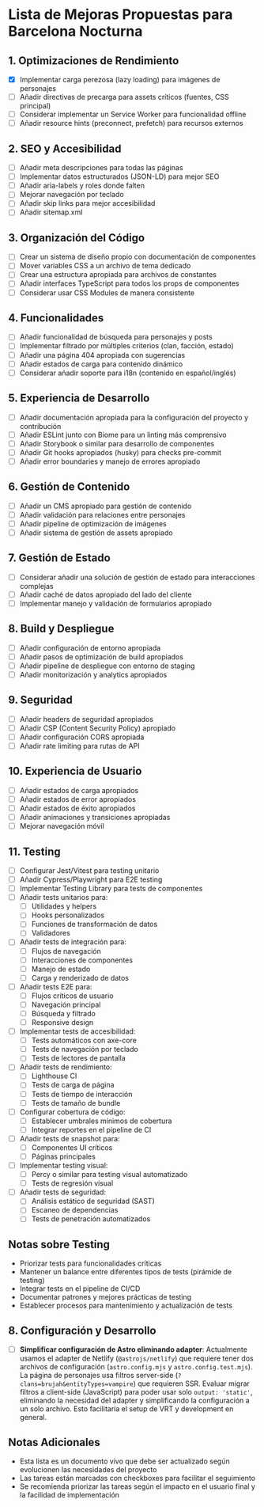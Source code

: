 # Lista de Mejoras Propuestas para Barcelona Nocturna

## 1. Optimizaciones de Rendimiento
- [x] Implementar carga perezosa (lazy loading) para imágenes de personajes
- [ ] Añadir directivas de precarga para assets críticos (fuentes, CSS principal)
- [ ] Considerar implementar un Service Worker para funcionalidad offline
- [ ] Añadir resource hints (preconnect, prefetch) para recursos externos

## 2. SEO y Accesibilidad
- [ ] Añadir meta descripciones para todas las páginas
- [ ] Implementar datos estructurados (JSON-LD) para mejor SEO
- [ ] Añadir aria-labels y roles donde falten
- [ ] Mejorar navegación por teclado
- [ ] Añadir skip links para mejor accesibilidad
- [ ] Añadir sitemap.xml

## 3. Organización del Código
- [ ] Crear un sistema de diseño propio con documentación de componentes
- [ ] Mover variables CSS a un archivo de tema dedicado
- [ ] Crear una estructura apropiada para archivos de constantes
- [ ] Añadir interfaces TypeScript para todos los props de componentes
- [ ] Considerar usar CSS Modules de manera consistente

## 4. Funcionalidades
- [ ] Añadir funcionalidad de búsqueda para personajes y posts
- [ ] Implementar filtrado por múltiples criterios (clan, facción, estado)
- [ ] Añadir una página 404 apropiada con sugerencias
- [ ] Añadir estados de carga para contenido dinámico
- [ ] Considerar añadir soporte para i18n (contenido en español/inglés)

## 5. Experiencia de Desarrollo
- [ ] Añadir documentación apropiada para la configuración del proyecto y contribución
- [ ] Añadir ESLint junto con Biome para un linting más comprensivo
- [ ] Añadir Storybook o similar para desarrollo de componentes
- [ ] Añadir Git hooks apropiados (husky) para checks pre-commit
- [ ] Añadir error boundaries y manejo de errores apropiado

## 6. Gestión de Contenido
- [ ] Añadir un CMS apropiado para gestión de contenido
- [ ] Añadir validación para relaciones entre personajes
- [ ] Añadir pipeline de optimización de imágenes
- [ ] Añadir sistema de gestión de assets apropiado

## 7. Gestión de Estado
- [ ] Considerar añadir una solución de gestión de estado para interacciones complejas
- [ ] Añadir caché de datos apropiado del lado del cliente
- [ ] Implementar manejo y validación de formularios apropiado

## 8. Build y Despliegue
- [ ] Añadir configuración de entorno apropiada
- [ ] Añadir pasos de optimización de build apropiados
- [ ] Añadir pipeline de despliegue con entorno de staging
- [ ] Añadir monitorización y analytics apropiados

## 9. Seguridad
- [ ] Añadir headers de seguridad apropiados
- [ ] Añadir CSP (Content Security Policy) apropiado
- [ ] Añadir configuración CORS apropiada
- [ ] Añadir rate limiting para rutas de API

## 10. Experiencia de Usuario
- [ ] Añadir estados de carga apropiados
- [ ] Añadir estados de error apropiados
- [ ] Añadir estados de éxito apropiados
- [ ] Añadir animaciones y transiciones apropiadas
- [ ] Mejorar navegación móvil

## 11. Testing
- [ ] Configurar Jest/Vitest para testing unitario
- [ ] Añadir Cypress/Playwright para E2E testing
- [ ] Implementar Testing Library para tests de componentes
- [ ] Añadir tests unitarios para:
  - [ ] Utilidades y helpers
  - [ ] Hooks personalizados
  - [ ] Funciones de transformación de datos
  - [ ] Validadores
- [ ] Añadir tests de integración para:
  - [ ] Flujos de navegación
  - [ ] Interacciones de componentes
  - [ ] Manejo de estado
  - [ ] Carga y renderizado de datos
- [ ] Añadir tests E2E para:
  - [ ] Flujos críticos de usuario
  - [ ] Navegación principal
  - [ ] Búsqueda y filtrado
  - [ ] Responsive design
- [ ] Implementar tests de accesibilidad:
  - [ ] Tests automáticos con axe-core
  - [ ] Tests de navegación por teclado
  - [ ] Tests de lectores de pantalla
- [ ] Añadir tests de rendimiento:
  - [ ] Lighthouse CI
  - [ ] Tests de carga de página
  - [ ] Tests de tiempo de interacción
  - [ ] Tests de tamaño de bundle
- [ ] Configurar cobertura de código:
  - [ ] Establecer umbrales mínimos de cobertura
  - [ ] Integrar reportes en el pipeline de CI
- [ ] Añadir tests de snapshot para:
  - [ ] Componentes UI críticos
  - [ ] Páginas principales
- [ ] Implementar testing visual:
  - [ ] Percy o similar para testing visual automatizado
  - [ ] Tests de regresión visual
- [ ] Añadir tests de seguridad:
  - [ ] Análisis estático de seguridad (SAST)
  - [ ] Escaneo de dependencias
  - [ ] Tests de penetración automatizados

## Notas sobre Testing
- Priorizar tests para funcionalidades críticas
- Mantener un balance entre diferentes tipos de tests (pirámide de testing)
- Integrar tests en el pipeline de CI/CD
- Documentar patrones y mejores prácticas de testing
- Establecer procesos para mantenimiento y actualización de tests

## 8. Configuración y Desarrollo
- [ ] **Simplificar configuración de Astro eliminando adapter**: Actualmente usamos el adapter de Netlify (`@astrojs/netlify`) que requiere tener dos archivos de configuración (`astro.config.mjs` y `astro.config.test.mjs`). La página de personajes usa filtros server-side (`?clans=brujah&entityTypes=vampire`) que requieren SSR. Evaluar migrar filtros a client-side (JavaScript) para poder usar solo `output: 'static'`, eliminando la necesidad del adapter y simplificando la configuración a un solo archivo. Esto facilitaría el setup de VRT y development en general.

## Notas Adicionales
- Esta lista es un documento vivo que debe ser actualizado según evolucionen las necesidades del proyecto
- Las tareas están marcadas con checkboxes para facilitar el seguimiento
- Se recomienda priorizar las tareas según el impacto en el usuario final y la facilidad de implementación
